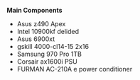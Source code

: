 
**Main Components**
- Asus z490 Apex
- Intel 10900kf delided
- Asus 6900xt
- gskill 4000-cl14-15 2x16 
- Samsung 970 Pro 1TB
- Corsair ax1600i PSU
- FURMAN AC-210A e power conditioner
